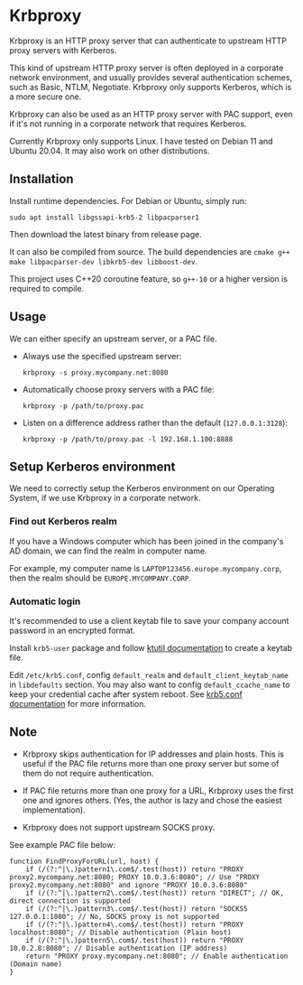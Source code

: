 # Krbproxy

Krbproxy is an HTTP proxy server that can authenticate to upstream HTTP proxy servers with Kerberos.

This kind of upstream HTTP proxy server is often deployed in a corporate network environment, and usually provides several authentication schemes, such as Basic, NTLM, Negotiate. Krbproxy only supports Kerberos, which is a more secure one.

Krbproxy can also be used as an HTTP proxy server with PAC support, even if it's not running in a corporate network that requires Kerberos.

Currently Krbproxy only supports Linux. I have tested on Debian 11 and Ubuntu 20.04. It may also work on other distributions.

## Installation

Install runtime dependencies. For Debian or Ubuntu, simply run:

`sudo apt install libgssapi-krb5-2 libpacparser1`

Then download the latest binary from release page.

It can also be compiled from source. The build dependencies are `cmake g++ make libpacparser-dev libkrb5-dev libboost-dev`.

This project uses C++20 coroutine feature, so `g++-10` or a higher version is required to compile.

## Usage

We can either specify an upstream server, or a PAC file.

- Always use the specified upstream server:

    `krbproxy -s proxy.mycompany.net:8080`

- Automatically choose proxy servers with a PAC file:

    `krbproxy -p /path/to/proxy.pac`

- Listen on a difference address rather than the default (`127.0.0.1:3128`):

    `krbproxy -p /path/to/proxy.pac -l 192.168.1.100:8888`

## Setup Kerberos environment

We need to correctly setup the Kerberos environment on our Operating System, if we use Krbproxy in a corporate network.

### Find out Kerberos realm

If you have a Windows computer which has been joined in the company's AD domain, we can find the realm in computer name.

For example, my computer name is `LAPTOP123456.europe.mycompany.corp`, then the realm should be `EUROPE.MYCOMPANY.CORP`.

### Automatic login

It's recommended to use a client keytab file to save your company account password in an encrypted format.

Install `krb5-user` package and follow [ktutil documentation](https://web.mit.edu/kerberos/krb5-1.12/doc/admin/admin_commands/ktutil.html) to create a keytab file.

Edit `/etc/krb5.conf`, config `default_realm` and `default_client_keytab_name` in `libdefaults` section. You may also want to config `default_ccache_name` to keep your credential cache after system reboot. See [krb5.conf documentation](https://web.mit.edu/kerberos/krb5-1.12/doc/admin/conf_files/krb5_conf.html) for more information.

## Note

- Krbproxy skips authentication for IP addresses and plain hosts. This is useful if the PAC file returns more than one proxy server but some of them do not require authentication. 

- If PAC file returns more than one proxy for a URL, Krbproxy uses the first one and ignores others. (Yes, the author is lazy and chose the easiest implementation).

- Krbproxy does not support upstream SOCKS proxy.

See example PAC file below:

```
function FindProxyForURL(url, host) {
    if (/(?:^|\.)pattern1\.com$/.test(host)) return "PROXY proxy2.mycompany.net:8080; PROXY 10.0.3.6:8080"; // Use "PROXY proxy2.mycompany.net:8080" and ignore "PROXY 10.0.3.6:8080"
    if (/(?:^|\.)pattern2\.com$/.test(host)) return "DIRECT"; // OK, direct connection is supported
    if (/(?:^|\.)pattern3\.com$/.test(host)) return "SOCKS5 127.0.0.1:1080"; // No, SOCKS proxy is not supported
    if (/(?:^|\.)pattern4\.com$/.test(host)) return "PROXY localhost:8080"; // Disable authentication (Plain host)
    if (/(?:^|\.)pattern5\.com$/.test(host)) return "PROXY 10.0.2.8:8080"; // Disable authentication (IP address)
    return "PROXY proxy.mycompany.net:8080"; // Enable authentication (Domain name)
}
```
